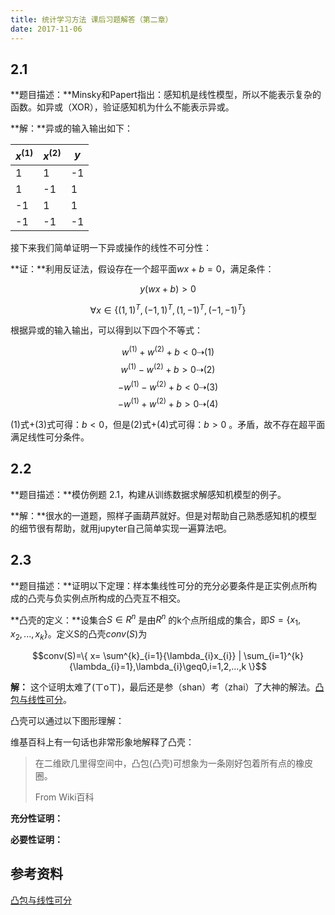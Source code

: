 ```yaml
---
title: 统计学习方法 课后习题解答（第二章）
date: 2017-11-06
---
```


## 2.1

**题目描述：**Minsky和Papert指出：感知机是线性模型，所以不能表示复杂的函数。如异或（XOR），验证感知机为什么不能表示异或。

**解：**异或的输入输出如下：

| $x^{(1)}$ | $x^{(2)}$ | $y$  |
| --------- | --------- | ---- |
| 1         | 1         | -1   |
| 1         | -1        | 1    |
| -1        | 1         | 1    |
| -1        | -1        | -1   |

接下来我们简单证明一下异或操作的线性不可分性：

**证：**利用反证法，假设存在一个超平面$wx+b=0$，满足条件：

$$ y(wx+b)>0$$

$$\forall x\in{\{(1,1)^{T},(-1,1)^{T},(1,-1)^{T},(-1,-1)^{T}\}}$$

根据异或的输入输出，可以得到以下四个不等式：

$$w^{(1)}+w^{(2)}+b < 0 \dashrightarrow(1)$$
$$w^{(1)}-w^{(2)}+b > 0\dashrightarrow(2)$$
$$-w^{(1)}-w^{(2)}+b < 0 \dashrightarrow(3)$$
$$-w^{(1)}+w^{(2)}+b > 0\dashrightarrow(4)$$

(1)式+(3)式可得：$b<0$，但是(2)式+(4)式可得：$b>0$ 。矛盾，故不存在超平面满足线性可分条件。

## 2.2

**题目描述：**模仿例题 2.1，构建从训练数据求解感知机模型的例子。

**解：**很水的一道题，照样子画葫芦就好。但是对帮助自己熟悉感知机的模型的细节很有帮助，就用jupyter自己简单实现一遍算法吧。



## 2.3

**题目描述：**证明以下定理：样本集线性可分的充分必要条件是正实例点所构成的凸壳与负实例点所构成的凸壳互不相交。

**凸壳的定义：**设集合$S \in R^{n}$ 是由$R^{n}$ 的k个点所组成的集合，即$S = \{x_{1},x_{2},...,x_{k}\}$。定义S的凸壳$conv(S)$为

$$conv(S)=\{ x= \sum^{k}_{i=1}{\lambda_{i}x_{i}}  | \sum_{i=1}^{k}{\lambda_{i}=1},\lambda_{i}\geq0,i=1,2,...,k     \}$$

**解：** 这个证明太难了(ㄒoㄒ)，最后还是参（shan）考（zhai）了大神的解法。[凸包与线性可分](http://blog.csdn.net/y954877035/article/details/52210734)。

凸壳可以通过以下图形理解：

维基百科上有一句话也非常形象地解释了凸壳：

> 在二维欧几里得空间中，凸包(凸壳)可想象为一条刚好包着所有点的橡皮圈。
>
> From Wiki百科

**充分性证明：**

**必要性证明：**



## 参考资料

[凸包与线性可分](http://blog.csdn.net/y954877035/article/details/52210734)

